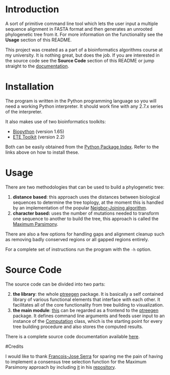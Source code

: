 # Introduction
A sort of primitive command line tool which lets the user input a multiple sequence alignment in FASTA format and then generates an unrooted phylogenetic tree from it. For more information on the functionality see the **Usage** section of this README.

This project was created as a part of a bioinformatics algorithms course at my university. It is nothing great, but does the job. If you are interested in the source code see the **Source Code** section of this README or jump straight to the [documentation](http://web.vscht.cz/~sichom/PTreeGen/docs).

# Installation
The program is written in the Python programming language so you will need a working Python interpreter. It should work fine with any 2.7.x series of the interpreter.

It also makes use of two bioinformatics toolkits:

 - [Biopython](http://biopython.org/wiki/Main_Page) (version 1.65)
 - [ETE Toolkit](http://etetoolkit.org/) (version 2.2)
 
Both can be easily obtained from the [Python Package Index](https://pypi.python.org/pypi). Refer to the links above on how to install these.

# Usage

There are two methodologies that can be used to build a phylogenetic tree:

 1. **distance based**: this approach uses the distances between biological sequences to determine the tree toplogy, at the moment this is handled by an implementation of the popular [Neigbor-Joining algorithm](http://en.wikipedia.org/wiki/Neighbor_joining).
 2. **character based:** uses the number of mutations needed to transform one sequence to another to build the tree, this approach is called the [Maximum Parsimony](http://en.wikipedia.org/wiki/Maximum_parsimony_%28phylogenetics%29).
 
There are also a few options for handling gaps and alignment cleanup such as removing badly conserved regions or all gapped regions entirely.

For a complete set of instructions run the program with the ```-h``` option.

# Source Code

The source code can be divided into two parts:

 2. **the library**: the whole [ptreegen](./src/ptreegen) package. It is basically a self contained library of various functional elements that interface with each other. It facilitates all of the core functionality from tree building to visualization.
 1. **the main module**: [this](./src/main.py) can be regarded as a frontend to the [ptreegen](./src/ptreegen) package. It defines command line arguments and feeds user input to an instance of the [Computation](./src/ptreegen/computation.py) class, which is the starting point for every tree building procedure and also stores the computed results.
 
There is a complete source code documentation available [here](http://web.vscht.cz/~sichom/PTreeGen/docs).

#Credits

I would like to thank [Francois-Jose Serra](https://github.com/fransua) for sparing me the pain of having to implement a consensus tree selection function for the Maximum Parsimony approach by including [it](https://github.com/fransua/utils/blob/master/pmodeltest/consensus.py) in his [repository](https://github.com/fransua/utils).
